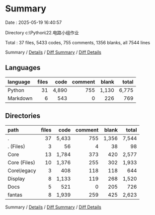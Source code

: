 # Summary

Date : 2025-05-19 16:40:57

Directory c:\\Python\\22.电路小组作业

Total : 37 files,  5433 codes, 755 comments, 1356 blanks, all 7544 lines

Summary / [Details](details.md) / [Diff Summary](diff.md) / [Diff Details](diff-details.md)

## Languages
| language | files | code | comment | blank | total |
| :--- | ---: | ---: | ---: | ---: | ---: |
| Python | 31 | 4,890 | 755 | 1,130 | 6,775 |
| Markdown | 6 | 543 | 0 | 226 | 769 |

## Directories
| path | files | code | comment | blank | total |
| :--- | ---: | ---: | ---: | ---: | ---: |
| . | 37 | 5,433 | 755 | 1,356 | 7,544 |
| . (Files) | 3 | 56 | 4 | 38 | 98 |
| Core | 13 | 1,784 | 373 | 420 | 2,577 |
| Core (Files) | 10 | 1,376 | 255 | 302 | 1,933 |
| Core\\legacy | 3 | 408 | 118 | 118 | 644 |
| Display | 8 | 1,133 | 119 | 268 | 1,520 |
| Docs | 5 | 521 | 0 | 205 | 726 |
| fantas | 8 | 1,939 | 259 | 425 | 2,623 |

Summary / [Details](details.md) / [Diff Summary](diff.md) / [Diff Details](diff-details.md)